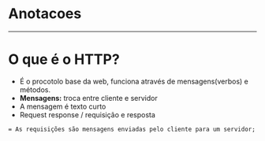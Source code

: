 # Anotacoes

-------------------------------------------------------------------------------------------------------------------------------

# O que é o HTTP?
- É o procotolo base da web, funciona através de mensagens(verbos) e métodos.
- **Mensagens:** troca entre cliente e servidor
- A mensagem é texto curto
- Request response / requisição e resposta

```fix
= As requisições são mensagens enviadas pelo cliente para um servidor;
```

# 
